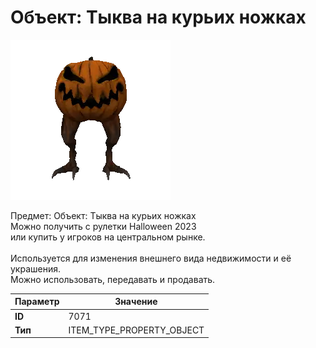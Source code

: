 # Объект: Тыква на курьих ножках

![Item Image](../img/7071.webp?raw=true)

Предмет: Объект: Тыква на курьих ножках<br>Можно получить с рулетки Halloween 2023<br>или купить у игроков на центральном рынке.<br><br>Используется для изменения внешнего вида недвижимости и её украшения.<br>Можно использовать, передавать и продавать.


| Параметр | Значение |
|----------|----------|
| **ID** | 7071 |
| **Тип** | ITEM_TYPE_PROPERTY_OBJECT |

